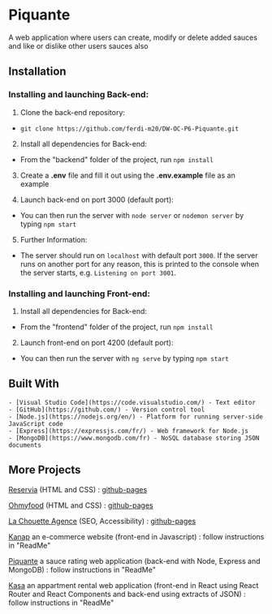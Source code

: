# Piquante

A web application where users can create, modify or delete added sauces and like or dislike other users sauces also

## Installation

### Installing and launching Back-end:

1. Clone the back-end repository:

- `git clone https://github.com/ferdi-m20/DW-OC-P6-Piquante.git`

2. Install all dependencies for Back-end:

- From the "backend" folder of the project, run `npm install`

3. Create a **.env** file and fill it out using the **.env.example** file as an example

4. Launch back-end on port 3000 (default port):

- You can then run the server with `node server` or `nodemon server` by typing `npm start`

5. Further Information:

- The server should run on `localhost` with default port `3000`.
  If the server runs on another port for any reason, this is printed to the console when the server starts, e.g. `Listening on port 3001`.

### Installing and launching Front-end:

1. Install all dependencies for Back-end:

- From the "frontend" folder of the project, run `npm install`

2. Launch front-end on port 4200 (default port):

- You can then run the server with `ng serve` by typing `npm start`

## Built With

    - [Visual Studio Code](https://code.visualstudio.com/) - Text editor
    - [GitHub](https://github.com/) - Version control tool
    - [Node.js](https://nodejs.org/en/) - Platform for running server-side JavaScript code
    - [Express](https://expressjs.com/fr/) - Web framework for Node.js
    - [MongoDB](https://www.mongodb.com/fr) - NoSQL database storing JSON documents

## More Projects

[Reservia](https://github.com/ferdi-m20/DW-OC-P2-Reservia) (HTML and CSS) : [github-pages](https://ferdi-m20.github.io/DW-OC-P2-Reservia/)

[Ohmyfood](https://github.com/ferdi-m20/DW-OC-P3-Ohmyfood) (HTML and CSS) : [github-pages](https://ferdi-m20.github.io/DW-OC-P3-Ohmyfood/)

[La Chouette Agence](https://github.com/ferdi-m20/DW-OC-P4-La-Chouette-Agence) (SEO, Accessibility) : [github-pages](https://ferdi-m20.github.io/DW-OC-P4-La-Chouette-Agence/)

[Kanap](https://github.com/ferdi-m20/DW-OC-P5-Kanap) an e-commerce website (front-end in Javascript) : follow instructions in "ReadMe"

[Piquante](https://github.com/ferdi-m20/DW-OC-P6-Piquante) a sauce rating web application (back-end with Node, Express and MongoDB) : follow instructions in "ReadMe"

[Kasa](https://github.com/ferdi-m20/DW-OC-P7-Kasa) an appartment rental web application (front-end in React using React Router and React Components and back-end using extracts of JSON) : follow instructions in "ReadMe"
